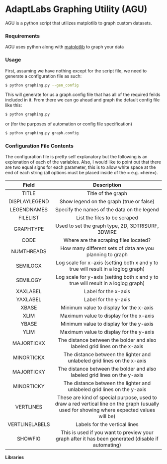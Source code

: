 # AdaptLabs Graphing Utility (AGU)

AGU is a python script that utilizes matplotlib to graph custom datasets.

### Requirements

AGU uses python along with [matplotlib] to graph your data

### Usage

First, assuming we have nothing except for the script file, we need to generate a configuration file as such:

```sh
$ python graphing.py --gen_config
```

This will generate for us a graph.config file that has all of the required feilds included in it. From there we can go ahead and graph the default config file like this:

```sh
$ python graphing.py 
```

or (for the purposes of automation or config file specification)

```sh
$ python graphing.py graph.config
```
### Configuration File Contents

The configuration file is pretty self explanatory but the following is an explenation of each of the variables. Also, I would like to point out that there are two equal signs for each parameter, this is to allow white space at the end of each string (all options must be placed inside of the = e.g. =here=).

|Field|Description|
|:----:|:----:|
|TITLE|Title of the graph|
|DISPLAYLEGEND|Show legend on the graph (true or false)|
LEGENDNAMES|Specify the names of the data on the legend|
FILELIST|List the files to be scraped
GRAPHTYPE|Used to set the graph type, 2D, 3DTRISURF, 3DWIRE
CODE|Where are the scraping files located?
NUMTHREADS|How many different sets of data are you planning to graph
SEMILOGX|Log scale for x-axis (setting both x and y to true will result in a loglog graph)
SEMILOGY|Log scale for y-axis (setting both x and y to true will result in a loglog graph)
XAXLABEL|Label for the x-axis
YAXLABEL|Label for the y-axis
XBASE|Minimum value to display for the x-axis
XLIM|Maximum value to display for the x-axis
YBASE|Minimum value to display for the y-axis
YLIM|Maximum value to display for the y-axis
MAJORTICKX|The distance between the bolder and also labeled grid lines on the x-axis
MINORTICKX|The distance between the lighter and unlabeled grid lines on the x-axis
MAJORTICKY|The distance between the bolder and also labeled grid lines on the y-axis
MINORTICKY|The distance between the lighter and unlabeled grid lines on the y-axis
VERTLINES|These are kind of special purpose, used to draw a red vertical line on the graph (usually used for showing where expected values will be)
VERTLINELABELS|Labels for the vertical lines
SHOWFIG|This is used if you want to preview your graph after it has been generated (disable if automating)


**Libraries**

   [matplotlib]: <https://matplotlib.org/>
